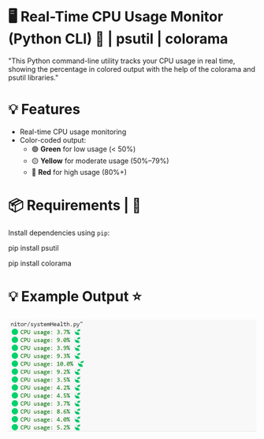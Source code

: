 # 🖥️ Real-Time CPU Usage Monitor (Python CLI) 🐍 | psutil | colorama

"This Python command-line utility tracks your CPU usage in real time, showing the percentage in colored output with the help of the colorama and psutil libraries."


💡 Features
=====================================================================
- Real-time CPU usage monitoring
- Color-coded output:
  - 🟢 **Green** for low usage (< 50%)
  - 🟡 **Yellow** for moderate usage (50%–79%)
  - 🔴 **Red** for high usage (80%+)


📦 Requirements | 🐍
====================================================================
Install dependencies using `pip`:

pip install psutil

pip install colorama


💡 Example Output ⭐
===================================================================
![system Health Screenshot](sytemHealthScreenshot.png)
